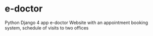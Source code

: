 # e-doctor
Python Django 4 app e-doctor
Website with an appointment booking system, schedule of visits to two offices

